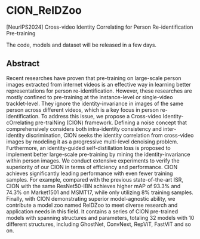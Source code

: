 # CION_ReIDZoo
[NeurIPS2024] Cross-video Identity Correlating for Person Re-identification Pre-training

The code, models and dataset will be released in a few days.

## Abstract

Recent researches have proven that pre-training on large-scale person images extracted from internet videos is an effective way in learning better representations for person re-identification. However, these researches are mostly confined to pre-training at the instance-level or single-video tracklet-level. They ignore the identity-invariance in images of the same person across different videos, which is a key focus in person re-identification. To address this issue, we propose a Cross-video Identity-cOrrelating pre-traiNing (CION) framework. Defining a noise concept that comprehensively considers both intra-identity consistency and inter-identity discrimination, CION seeks the identity correlation from cross-video images by modeling it as a progressive multi-level denoising problem. Furthermore, an identity-guided self-distillation loss is proposed to implement better large-scale pre-training by mining the identity-invariance within person images. We conduct extensive experiments to verify the superiority of our CION in terms of efficiency and performance. CION achieves significantly leading performance with even fewer training samples. For example, compared with the previous state-of-the-art ISR, CION with the same ResNet50-IBN achieves higher mAP of 93.3% and 74.3% on Market1501 and MSMT17, while only utilizing 8% training samples. Finally, with CION demonstrating superior model-agnostic ability, we contribute a model zoo named ReIDZoo to meet diverse research and application needs in this field. It contains a series of CION pre-trained models with spanning structures and parameters, totaling 32 models with 10 different structures, including GhostNet, ConvNext, RepViT, FastViT and so on.


